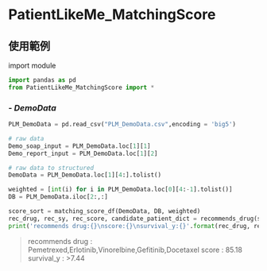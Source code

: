 # PatientLikeMe_MatchingScore
## **使用範例**
import module
```python
import pandas as pd
from PatientLikeMe_MatchingScore import *
```
### - *DemoData*
```python
PLM_DemoData = pd.read_csv("PLM_DemoData.csv",encoding = 'big5')
```
```python
# raw data
Demo_soap_input = PLM_DemoData.loc[1][1]
Demo_report_input = PLM_DemoData.loc[1][2]

# raw data to structured
DemoData = PLM_DemoData.loc[1][4:].tolist()

weighted = [int(i) for i in PLM_DemoData.loc[0][4:-1].tolist()]
DB = PLM_DemoData.iloc[2:,:]
```
```python
score_sort = matching_score_df(DemoData, DB, weighted)
rec_drug, rec_sy, rec_score, candidate_patient_dict = recommends_drug(score_sort)
print('recommends drug:{}\nscore:{}\nsurvival_y:{}'.format(rec_drug, rec_score,rec_sy))
```
> recommends drug : Pemetrexed,Erlotinib,Vinorelbine,Gefitinib,Docetaxel
>score : 85.18
>survival_y : >7.44 